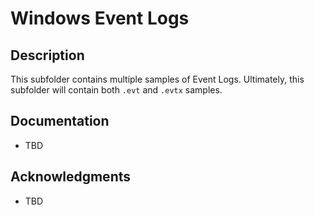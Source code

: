 # Windows Event Logs

## Description

This subfolder contains multiple samples of Event Logs. Ultimately, this subfolder will contain both `.evt` and `.evtx` samples.

## Documentation

* TBD

## Acknowledgments

* TBD